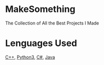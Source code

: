 # MakeSomething
The Collection of All the Best Projects I Made

# **Lenguages Used**
[C++](https://www.cplusplus.com/), [Python3](https://www.python.org/), [C#](https://docs.microsoft.com/it-it/dotnet/csharp/), [Java](https://www.java.com/it/)
